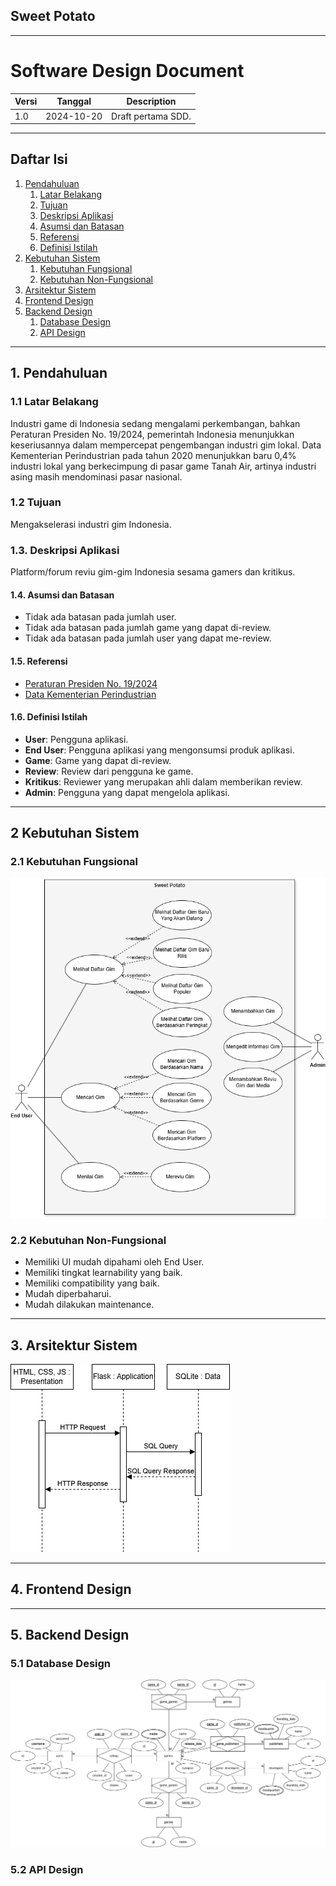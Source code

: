 ## Sweet Potato

***

# Software Design Document

| Versi | Tanggal | Description |
|-------|---------|-------------|
| 1.0 | 2024-10-20 | Draft pertama SDD. |

***

## Daftar Isi

1. [Pendahuluan](#1-pendahuluan)
    1. [Latar Belakang](#11-latar-belakang)
    2. [Tujuan](#12-tujuan)
    3. [Deskripsi Aplikasi](#13-deskripsi-aplikasi)
    4. [Asumsi dan Batasan](#14-asumsi-dan-batasan)
    5. [Referensi](#15-referensi)
    6. [Definisi Istilah](#16-definisi-istilah)
2. [Kebutuhan Sistem](#2-kebutuhan-sistem)
    1. [Kebutuhan Fungsional](#21-kebutuhan-fungsional)
    2. [Kebutuhan Non-Fungsional](#22-kebutuhan-non-fungsional)
3. [Arsitektur Sistem](#3-arsitektur-sistem)
4. [Frontend Design](#4-frontend-design)
5. [Backend Design](#5-backend-design)
    1. [Database Design](#51-database-design)
    2. [API Design](#52-api-design)

***

## 1. Pendahuluan

### 1.1 Latar Belakang

Industri game di Indonesia sedang mengalami perkembangan, bahkan Peraturan Presiden No. 19/2024, pemerintah Indonesia menunjukkan keseriusannya dalam mempercepat pengembangan industri gim lokal. Data Kementerian Perindustrian pada tahun 2020 menunjukkan baru 0,4% industri lokal yang berkecimpung di pasar game Tanah Air, artinya industri asing masih mendominasi pasar nasional.

### 1.2 Tujuan

Mengakselerasi industri gim Indonesia.

### 1.3. Deskripsi Aplikasi

Platform/forum reviu gim-gim Indonesia sesama gamers dan kritikus.

#### 1.4. Asumsi dan Batasan

- Tidak ada batasan pada jumlah user.
- Tidak ada batasan pada jumlah game yang dapat di-review.
- Tidak ada batasan pada jumlah user yang dapat me-review.

#### 1.5. Referensi

- [Peraturan Presiden No. 19/2024](https://www.presiden.go.id/id/peraturan-presiden/peraturan-presiden-no-19-tahun-2024-tentang-percepatan-pengembangan-industri-game-lokal)
- [Data Kementerian Perindustrian](https://www.kemenperin.go.id/id/perusahaan-perindustrian/data-perindustrian/data-perindustrian)

#### 1.6. Definisi Istilah

- **User**: Pengguna aplikasi.
- **End User**: Pengguna aplikasi yang mengonsumsi produk aplikasi.
- **Game**: Game yang dapat di-review.
- **Review**: Review dari pengguna ke game.
- **Kritikus**: Reviewer yang merupakan ahli dalam memberikan review.
- **Admin**: Pengguna yang dapat mengelola aplikasi.

***

## 2 Kebutuhan Sistem

### 2.1 Kebutuhan Fungsional

![Use Case Diagram](./Use%20Case%20Diagram.png)

### 2.2 Kebutuhan Non-Fungsional

- Memiliki UI mudah dipahami oleh End User.
- Memiliki tingkat learnability yang baik.
- Memiliki compatibility yang baik.
- Mudah diperbaharui.
- Mudah dilakukan maintenance.

***

## 3. Arsitektur Sistem

![System Architecture Model](./System%20Architecture%20Model.png)

***

## 4. Frontend Design

***

## 5. Backend Design

### 5.1 Database Design

![Entity Relationship Diagram](./Entity%20Relationship%20Diagram.png)

### 5.2 API Design
